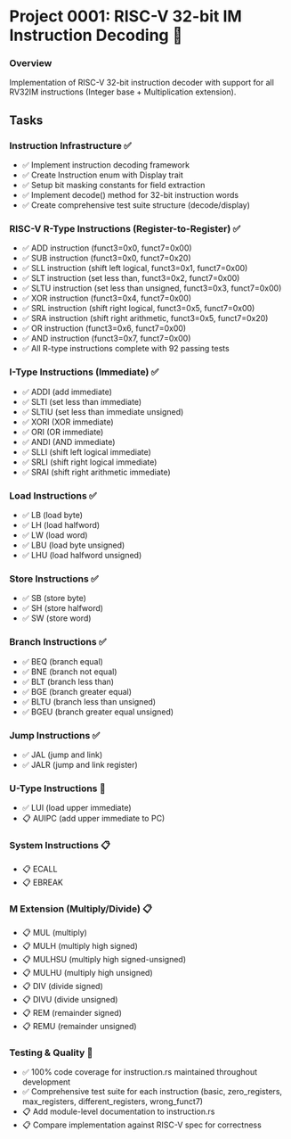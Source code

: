 # Project 0001: RISC-V 32-bit IM Instruction Decoding 🚧

### Overview
Implementation of RISC-V 32-bit instruction decoder with support for all RV32IM instructions (Integer base + Multiplication extension).

## Tasks

### Instruction Infrastructure ✅
- ✅ Implement instruction decoding framework
- ✅ Create Instruction enum with Display trait
- ✅ Setup bit masking constants for field extraction
- ✅ Implement decode() method for 32-bit instruction words
- ✅ Create comprehensive test suite structure (decode/display)

### RISC-V R-Type Instructions (Register-to-Register) ✅
- ✅ ADD instruction (funct3=0x0, funct7=0x00)
- ✅ SUB instruction (funct3=0x0, funct7=0x20)
- ✅ SLL instruction (shift left logical, funct3=0x1, funct7=0x00)
- ✅ SLT instruction (set less than, funct3=0x2, funct7=0x00)
- ✅ SLTU instruction (set less than unsigned, funct3=0x3, funct7=0x00)
- ✅ XOR instruction (funct3=0x4, funct7=0x00)
- ✅ SRL instruction (shift right logical, funct3=0x5, funct7=0x00)
- ✅ SRA instruction (shift right arithmetic, funct3=0x5, funct7=0x20)
- ✅ OR instruction (funct3=0x6, funct7=0x00)
- ✅ AND instruction (funct3=0x7, funct7=0x00)
- ✅ All R-type instructions complete with 92 passing tests

### I-Type Instructions (Immediate) ✅
- ✅ ADDI (add immediate)
- ✅ SLTI (set less than immediate)
- ✅ SLTIU (set less than immediate unsigned)
- ✅ XORI (XOR immediate)
- ✅ ORI (OR immediate)
- ✅ ANDI (AND immediate)
- ✅ SLLI (shift left logical immediate)
- ✅ SRLI (shift right logical immediate)
- ✅ SRAI (shift right arithmetic immediate)

### Load Instructions ✅
- ✅ LB (load byte)
- ✅ LH (load halfword)
- ✅ LW (load word)
- ✅ LBU (load byte unsigned)
- ✅ LHU (load halfword unsigned)

### Store Instructions ✅
- ✅ SB (store byte)
- ✅ SH (store halfword)
- ✅ SW (store word)

### Branch Instructions ✅
- ✅ BEQ (branch equal)
- ✅ BNE (branch not equal)
- ✅ BLT (branch less than)
- ✅ BGE (branch greater equal)
- ✅ BLTU (branch less than unsigned)
- ✅ BGEU (branch greater equal unsigned)

### Jump Instructions ✅
- ✅ JAL (jump and link)
- ✅ JALR (jump and link register)

### U-Type Instructions 🚧
- ✅ LUI (load upper immediate)
- 📋 AUIPC (add upper immediate to PC)

### System Instructions 📋
- 📋 ECALL
- 📋 EBREAK

### M Extension (Multiply/Divide) 📋
- 📋 MUL (multiply)
- 📋 MULH (multiply high signed)
- 📋 MULHSU (multiply high signed-unsigned)
- 📋 MULHU (multiply high unsigned)
- 📋 DIV (divide signed)
- 📋 DIVU (divide unsigned)
- 📋 REM (remainder signed)
- 📋 REMU (remainder unsigned)

### Testing & Quality 🚧
- ✅ 100% code coverage for instruction.rs maintained throughout development
- ✅ Comprehensive test suite for each instruction (basic, zero_registers, max_registers, different_registers, wrong_funct7)
- 📋 Add module-level documentation to instruction.rs
- 📋 Compare implementation against RISC-V spec for correctness